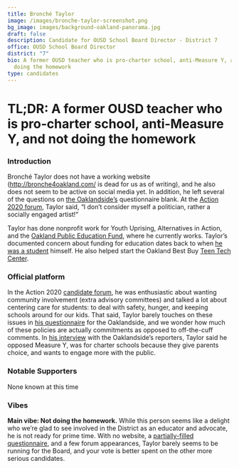 ```yaml
---
title: Bronché Taylor
image: /images/bronche-taylor-screenshot.png
bg_image: images/background-oakland-panorama.jpg
draft: false
description: Candidate for OUSD School Board Director - District 7
office: OUSD School Board Director
district: "7"
bio: A former OUSD teacher who is pro-charter school, anti-Measure Y, and not
  doing the homework
type: candidates
---
```

# TL;DR: A former OUSD teacher who is pro-charter school, anti-Measure Y, and not doing the homework

### Introduction

Bronché Taylor does not have a working website (<http://bronche4oakland.com/> is dead for us as of writing), and he also does not seem to be active on social media yet. In addition, he left several of the questions on [the Oaklandside’s](https://oaklandside.org/wp-content/uploads/2020/09/Taylor.pdf) questionnaire blank. At the [Action 2020 forum](https://youtu.be/kApwfUlIZ04?t=472), Taylor said, “I don’t consider myself a politician, rather a socially engaged artist!”



Taylor has done nonprofit work for Youth Uprising, Alternatives in Action, and the [Oakland Public Education Fund](https://www.oaklandedfund.org/team-member/bronche-taylor/), where he currently works. Taylor’s documented concern about funding for education dates back to when [he was a student](https://sacramento.cbslocal.com/2012/03/06/on-the-money-college-president-paid-to-stay-away-from-campus/) himself. He also helped start the Oakland Best Buy [Teen Tech Center](https://www.youtube.com/watch?v=c6bGWLS50zg&feature=youtu.be).

### Official platform

In the Action 2020 [candidate forum](https://youtu.be/kApwfUlIZ04?t=472), he was enthusiastic about wanting community involvement (extra advisory committees) and talked a lot about centering care for students: to deal with safety, hunger, and keeping schools around for our kids. That said, Taylor barely touches on these issues in [his questionnaire](https://oaklandside.org/wp-content/uploads/2020/09/Taylor.pdf) for the Oaklandside, and we wonder how much of these policies are actually commitments as opposed to off-the-cuff comments. In [his interview](https://oaklandside.org/2020/10/01/district-7-school-board-candidates-on-listening-to-residents-school-closures-and-budget-transparency/?utm_source=Oaklandside+master+list&utm_campaign=e0645a40b9-EMAIL_CAMPAIGN_2020_09_24_07_09&utm_medium=email&utm_term=0_8612bcc0f3-e0645a40b9-333423634) with the Oaklandside’s reporters, Taylor said he opposed Measure Y, was for charter schools because they give parents choice, and wants to engage more with the public.

### Notable Supporters

None known at this time

### Vibes

**Main vibe: Not doing the homework.** While this person seems like a delight who we’re glad to see involved in the District as an educator and advocate, he is not ready for prime time. With no website, a [partially-filled questionnaire](https://oaklandside.org/wp-content/uploads/2020/09/Taylor.pdf), and a few forum appearances, Taylor barely seems to be running for the Board, and your vote is better spent on the other more serious candidates.